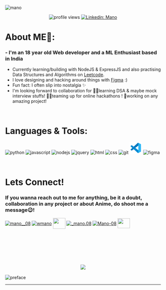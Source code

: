![mano](https://user-images.githubusercontent.com/95289188/183422369-29bed8ea-b650-4514-91fa-8507fb8ee013.png)

<div align="center">
  
![profile views](https://komarev.com/ghpvc/?username=Mano-08&color=orange&label=Profile+Views)
[![Linkedin: Mano](https://img.shields.io/badge/-Mano-blue?style=flat-square&logo=Linkedin&logoColor=white&link=https://www.linkedin.com/in/wmano/)](https://www.linkedin.com/in/wmano/)
</div>

# About ME💬:

### - I'm an 18 year old Web developer and a ML Enthusiast based in India

- Currently learning/building with NodeJS & ExpressJS and also practising Data Structures and Algorithms on <a href="https://leetcode.com/Mano-08">Leetcode</a>. 
- I love designing and hacking around things with <a href="https://www.figma.com/file/qoeuXAfMn3gjpf5b11oMod/MY-DESIGNS?node-id=0%3A1">Figma</a> :)
- Fun fact: I often slip into nostalgia ✨
- I'm looking forward to collaboration for 👩‍💻learning DSA & maybe mock interview stuffs! 👯‍♀️teaming up for online hackathons ! 🤝working on any amazing project!

<br>



# Languages & Tools:

<img alt="python" height="40" width="40" src="https://user-images.githubusercontent.com/95289188/183356623-4cbbedcd-ff9f-4e83-aa5d-1ec868eff3ca.svg"> <img alt="javascript" height="40" width="40" src="https://user-images.githubusercontent.com/95289188/183356626-f4b06ef9-9ce6-47cb-bdd3-51b4a0648f51.svg"> <img alt="nodejs" height="40" width="40" src="https://user-images.githubusercontent.com/95289188/188884824-1bbcf36f-e59e-4683-89fa-f7acb8a26d89.svg"> <img alt="jquery" height="36" width="36" src="https://user-images.githubusercontent.com/95289188/183399447-f9e9f62f-d676-4f47-9537-a9700df34883.jpg"> <img alt="html" height="40" width="40" src="https://user-images.githubusercontent.com/95289188/183356611-3678dfdc-b50c-461c-9056-201e019442fb.svg"> <img alt="css" height="40" width="40" src="https://user-images.githubusercontent.com/95289188/183356619-9898e49b-942a-488c-8ef9-274fa2b43d08.svg"> <img alt="git" height="38" width="38" src="https://www.vectorlogo.zone/logos/git-scm/git-scm-icon.svg"> <img alt="vscode" height="40" width="40" src="vscode.svg"> <img alt="figma" height="40" width="40" src="https://www.vectorlogo.zone/logos/figma/figma-icon.svg"> 

<!--<img align="left" height="300" src="https://user-images.githubusercontent.com/95289188/183303326-8f92afff-db10-442e-b24e-9bca49846fae.gif">-->

<br>

# Lets Connect!

### If you wanna reach out to me for anything, be it a doubt, collaboration in any project or about Anime, do shoot me a message😉! 

<p align="left">
<a href="https://twitter.com/mano__08" target="blank"><img align="center" src="https://raw.githubusercontent.com/rahuldkjain/github-profile-readme-generator/master/src/images/icons/Social/twitter.svg" alt="mano__08" height="30" width="40" /></a>
<a href="https://www.linkedin.com/in/wmano" target="blank"><img align="center" src="https://raw.githubusercontent.com/rahuldkjain/github-profile-readme-generator/master/src/images/icons/Social/linked-in-alt.svg" alt="wmano" height="30" width="40" /></a>
<a href="mailto:mano.26q@gmail.com" target="blank"><img align="center" src="https://user-images.githubusercontent.com/95289188/183304380-42ea1bad-4cd0-479f-87a2-35e1321d3927.svg" height="35" width="40" /></a>
<a href="https://instagram.com/_mano.08" target="blank"><img align="center" src="https://raw.githubusercontent.com/rahuldkjain/github-profile-readme-generator/master/src/images/icons/Social/instagram.svg" alt="_mano.08" height="30" width="40" /></a>
<a href="https://leetcode.com/Mano-08" target="blank"><img align="center" src="https://raw.githubusercontent.com/rahuldkjain/github-profile-readme-generator/master/src/images/icons/Social/leet-code.svg" alt="Mano-08" height="30" width="40" /></a>
<a href="https://discord.gg/Mano(he/him)#3113" target="blank"><img align="center" src="https://raw.githubusercontent.com/rahuldkjain/github-profile-readme-generator/master/src/images/icons/Social/discord.svg" height="32" width="40" /></a>
</p>

<br>
<br>
<br>
<br>
<br>
<br>

<div align="center">
  

<img  src="https://github-readme-stats.vercel.app/api?username=Mano-08&theme=chartreuse-dark&show_icons=true)](https://github.com/Mano-08/github-readme-stats">
</div>


![preface](https://github.com/Mano-08/Mano-08/assets/95289188/4706651a-143d-4837-baa8-4eb905c2e44a)


*************
